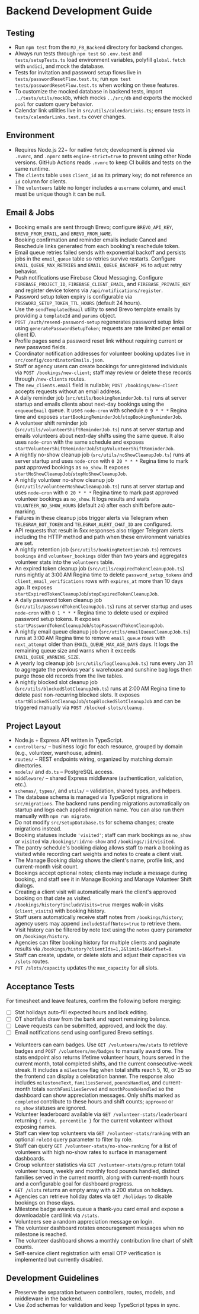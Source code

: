 # Backend Development Guide

## Testing

- Run `npm test` from the `MJ_FB_Backend` directory for backend changes.
- Always run tests through `npm test` so `.env.test` and `tests/setupTests.ts` load environment variables, polyfill `global.fetch` with `undici`, and mock the database.
- Tests for invitation and password setup flows live in `tests/passwordResetFlow.test.ts`; run `npm test tests/passwordResetFlow.test.ts` when working on these features.
- To customize the mocked database in backend tests, import `../tests/utils/mockDb`, which mocks `../src/db` and exports the mocked `pool` for custom query behavior.
- Calendar link utilities live in `src/utils/calendarLinks.ts`; ensure tests in `tests/calendarLinks.test.ts` cover changes.


## Environment

- Requires Node.js 22+ for native `fetch`; development is pinned via `.nvmrc`, and `.npmrc` sets `engine-strict=true` to prevent using other Node versions. GitHub Actions reads `.nvmrc` to keep CI builds and tests on the same runtime.
- The `clients` table uses `client_id` as its primary key; do not reference an `id` column for clients.
- The `volunteers` table no longer includes a `username` column, and `email` must be unique though it can be null.

## Email & Jobs

- Booking emails are sent through Brevo; configure `BREVO_API_KEY`, `BREVO_FROM_EMAIL`, and `BREVO_FROM_NAME`.
- Booking confirmation and reminder emails include Cancel and Reschedule links generated from each booking's reschedule token.
- Email queue retries failed sends with exponential backoff and persists jobs in the `email_queue` table so retries survive restarts. Configure `EMAIL_QUEUE_MAX_RETRIES` and `EMAIL_QUEUE_BACKOFF_MS` to adjust retry behavior.
- Push notifications use Firebase Cloud Messaging. Configure `FIREBASE_PROJECT_ID`, `FIREBASE_CLIENT_EMAIL`, and `FIREBASE_PRIVATE_KEY` and register device tokens via `/api/notifications/register`.
- Password setup token expiry is configurable via `PASSWORD_SETUP_TOKEN_TTL_HOURS` (default 24 hours).
- Use the `sendTemplatedEmail` utility to send Brevo template emails by providing a `templateId` and `params` object.
- `POST /auth/resend-password-setup` regenerates password setup links using `generatePasswordSetupToken`; requests are rate limited per email or client ID.
- Profile pages send a password reset link without requiring current or new password fields.
- Coordinator notification addresses for volunteer booking updates live in `src/config/coordinatorEmails.json`.
- Staff or agency users can create bookings for unregistered individuals via `POST /bookings/new-client`; staff may review or delete these records through `/new-clients` routes.
- The `new_clients.email` field is nullable; `POST /bookings/new-client` accepts requests without an email address.
- A daily reminder job (`src/utils/bookingReminderJob.ts`) runs at server startup and emails clients about next-day bookings using the `enqueueEmail` queue. It uses `node-cron` with schedule `0 9 * * *` Regina time and exposes `startBookingReminderJob`/`stopBookingReminderJob`.
- A volunteer shift reminder job (`src/utils/volunteerShiftReminderJob.ts`) runs at server startup and emails volunteers about next-day shifts using the same queue. It also uses `node-cron` with the same schedule and exposes `startVolunteerShiftReminderJob`/`stopVolunteerShiftReminderJob`.
 - A nightly no-show cleanup job (`src/utils/noShowCleanupJob.ts`) runs at server startup and uses `node-cron` with `0 20 * * *` Regina time to mark past approved bookings as `no_show`. It exposes `startNoShowCleanupJob`/`stopNoShowCleanupJob`.
- A nightly volunteer no-show cleanup job (`src/utils/volunteerNoShowCleanupJob.ts`) runs at server startup and uses `node-cron` with `0 20 * * *` Regina time to mark past approved volunteer bookings as `no_show`. It logs results and waits `VOLUNTEER_NO_SHOW_HOURS` (default `24`) after each shift before auto-marking.
- Failures in these cleanup jobs trigger alerts via Telegram when `TELEGRAM_BOT_TOKEN` and `TELEGRAM_ALERT_CHAT_ID` are configured.
- API requests that result in 5xx responses also trigger Telegram alerts including the HTTP method and path when these environment variables are set.
- A nightly retention job (`src/utils/bookingRetentionJob.ts`) removes `bookings` and `volunteer_bookings` older than two years and aggregates volunteer stats into the `volunteers` table.
- An expired token cleanup job (`src/utils/expiredTokenCleanupJob.ts`) runs nightly at 3:00 AM Regina time to delete `password_setup_tokens` and `client_email_verifications` rows with `expires_at` more than 10 days ago. It exposes `startExpiredTokenCleanupJob`/`stopExpiredTokenCleanupJob`.
- A daily password token cleanup job (`src/utils/passwordTokenCleanupJob.ts`) runs at server startup and uses `node-cron` with `0 1 * * *` Regina time to delete used or expired password setup tokens. It exposes `startPasswordTokenCleanupJob`/`stopPasswordTokenCleanupJob`.
- A nightly email queue cleanup job (`src/utils/emailQueueCleanupJob.ts`) runs at 3:00 AM Regina time to remove `email_queue` rows with `next_attempt` older than `EMAIL_QUEUE_MAX_AGE_DAYS` days. It logs the remaining queue size and warns when it exceeds `EMAIL_QUEUE_WARNING_SIZE`.
- A yearly log cleanup job (`src/utils/logCleanupJob.ts`) runs every Jan 31 to aggregate the previous year's warehouse and sunshine bag logs then purge those old records from the live tables.
- A nightly blocked slot cleanup job (`src/utils/blockedSlotCleanupJob.ts`) runs at 2:00 AM Regina time to delete past non-recurring blocked slots. It exposes `startBlockedSlotCleanupJob`/`stopBlockedSlotCleanupJob` and can be triggered manually via `POST /blocked-slots/cleanup`.

## Project Layout

- Node.js + Express API written in TypeScript.
- `controllers/` – business logic for each resource, grouped by domain (e.g., volunteer, warehouse, admin).
- `routes/` – REST endpoints wiring, organized by matching domain directories.
- `models/` and `db.ts` – PostgreSQL access.
- `middleware/` – shared Express middleware (authentication, validation, etc.).
- `schemas/`, `types/`, and `utils/` – validation, shared types, and helpers.
- The database schema is managed via TypeScript migrations in `src/migrations`. The backend runs pending migrations automatically on startup and logs each applied migration name. You can also run them manually with `npm run migrate`.
- Do not modify `src/setupDatabase.ts` for schema changes; create migrations instead.
- Booking statuses include `'visited'`; staff can mark bookings as `no_show` or `visited` via `/bookings/:id/no-show` and `/bookings/:id/visited`.
- The pantry schedule's booking dialog allows staff to mark a booking as visited while recording cart weights and notes to create a client visit.
- The Manage Booking dialog shows the client's name, profile link, and current-month visit count.
- Bookings accept optional notes; clients may include a message during booking, and staff see it in Manage Booking and Manage Volunteer Shift dialogs.
- Creating a client visit will automatically mark the client's approved booking on that date as visited.
- `/bookings/history?includeVisits=true` merges walk-in visits (`client_visits`) with booking history.
- Staff users automatically receive staff notes from `/bookings/history`; agency users may append `includeStaffNotes=true` to retrieve them.
- Visit history can be filtered by note text using the `notes` query parameter on `/bookings/history`.
- Agencies can filter booking history for multiple clients and paginate results via `/bookings/history?clientIds=1,2&limit=10&offset=0`.
- Staff can create, update, or delete slots and adjust their capacities via `/slots` routes.
- `PUT /slots/capacity` updates the `max_capacity` for all slots.

## Acceptance Tests

For timesheet and leave features, confirm the following before merging:

- [ ] Stat holidays auto-fill expected hours and lock editing.
- [ ] OT shortfalls draw from the bank and report remaining balance.
- [ ] Leave requests can be submitted, approved, and lock the day.
- [ ] Email notifications send using configured Brevo settings.

- Volunteers can earn badges. Use `GET /volunteers/me/stats` to retrieve badges and `POST /volunteers/me/badges` to manually award one. The stats endpoint also returns lifetime volunteer hours, hours served in the current month, total completed shifts, and the current consecutive-week streak. It includes a `milestone` flag when total shifts reach 5, 10, or 25 so the frontend can display a celebration banner. The response also includes `milestoneText`, `familiesServed`, `poundsHandled`, and current-month totals `monthFamiliesServed` and `monthPoundsHandled` so the dashboard can show appreciation messages. Only shifts marked as `completed` contribute to these hours and shift counts; `approved` or `no_show` statuses are ignored.
- Volunteer leaderboard available via `GET /volunteer-stats/leaderboard` returning `{ rank, percentile }` for the current volunteer without exposing names.
- Staff can view top volunteers via `GET /volunteer-stats/ranking` with an optional `roleId` query parameter to filter by role.
- Staff can query `GET /volunteer-stats/no-show-ranking` for a list of volunteers with high no-show rates to surface in management dashboards.
- Group volunteer statistics via `GET /volunteer-stats/group` return total volunteer hours, weekly and monthly food pounds handled, distinct families served in the current month, along with current-month hours and a configurable goal for dashboard progress.
- `GET /slots` returns an empty array with a 200 status on holidays.
- Agencies can retrieve holiday dates via `GET /holidays` to disable bookings on those days.
- Milestone badge awards queue a thank-you card email and expose a downloadable card link via `/stats`.
- Volunteers see a random appreciation message on login.
- The volunteer dashboard rotates encouragement messages when no milestone is reached.
- The volunteer dashboard shows a monthly contribution line chart of shift counts.
- Self-service client registration with email OTP verification is implemented but currently disabled.

## Development Guidelines

- Preserve the separation between controllers, routes, models, and middleware in the backend.
- Use Zod schemas for validation and keep TypeScript types in sync.
